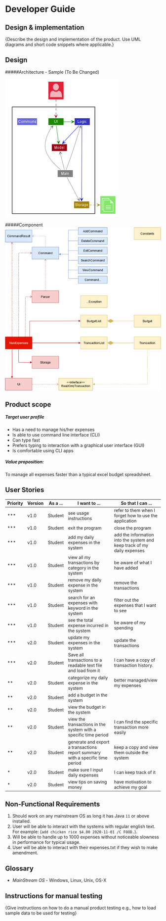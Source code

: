# Developer Guide

## Design & implementation


{Describe the design and implementation of the product. Use UML diagrams and short code snippets where applicable.}

## Design
#####Architecture - Sample (To Be Changed)

![Sample - Architecture](images/Architecture.png)

#####Component
![Component](images/TP-Design.png)

## Product scope
##### Target user profile

* Has a need to manage his/her expenses
* Is able to use command line interface (CLI)
* Can type fast
* Prefers typing to interaction with a graphical user interface (GUI)
* Is comfortable using CLI apps

##### Value proposition: 
To manage all expenses faster than a typical excel budget spreadsheet.



## User Stories

|Priority|Version| As a ... | I want to ... | So that I can ...|
|--------|--------|----------|---------------|------------------|
|***|v1.0|Student|see usage instructions|refer to them when I forget how to use the application|
|***|v1.0|Student|exit the program|close the program|
|***|v1.0|Student|add my daily expenses in the system|add the information into the system and keep track of my daily expenses|
|***|v1.0|Student|view all my transactions by category in the system|be aware of what I have added|
|***|v1.0|Student|remove my daily expense in the system|remove the transactions|
|***|v1.0|Student|search for an expenses with keyword in the system|filter out the expenses that I want to see|
|***|v1.0|Student|see the total expense incurred in the system|be aware of my spending|
|***|v2.0|Student|update my expenses in the system|update the transactions|
|***|v2.0|Student|Save all transactions to a readable text file and load from it|I can have a copy of transaction history.|
|**|v2.0|Student|categorize my daily expense in the system|better managed/view my expenses|
|**|v2.0|Student|add a budget in the system||
|**|v2.0|Student|view the budget in the system||
|**|v2.0|Student|view the transactions in the system with a specific time period|I can find the specific transaction more easily|
|**|v2.0|Student|generate and export a transactions report summary with a specific time period|keep a copy and view them outside the system|
|*|v2.0|Student|make sure I input daily expenses|I can keep track of it|
|*|v2.0|Student|view tips on saving money|have motivation to achieve my goal|

## Non-Functional Requirements

1. Should work on any mainstream OS as long it has Java ```11``` or above installed.
2. User will be able to interact with the systems with regular english text. For example: (```
add chicken rice $4.00 2020-11-01 /C FOOD. ```).
3. Will be able to handle up to 1000 expenses without noticeable slowness in performance for typical usage.
4. User will be able to interact with their expenses.txt if they wish to make amendment. 

## Glossary

* *MainStream OS* - Windows, Linux, Unix, OS-X

## Instructions for manual testing

{Give instructions on how to do a manual product testing e.g., how to load sample data to be used for testing}
